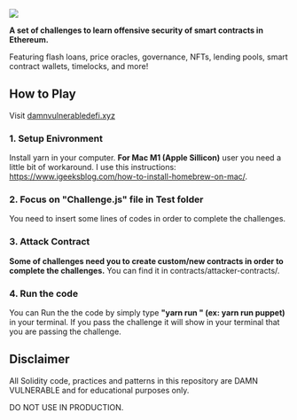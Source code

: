 ![](cover.png)

**A set of challenges to learn offensive security of smart contracts in Ethereum.**

Featuring flash loans, price oracles, governance, NFTs, lending pools, smart contract wallets, timelocks, and more!

## How to Play

Visit [damnvulnerabledefi.xyz](https://damnvulnerabledefi.xyz)

### 1. Setup Enivronment
Install yarn in your computer.
**For Mac M1 (Apple Sillicon)** user you need a little bit of workaround.
I use this instructions: https://www.igeeksblog.com/how-to-install-homebrew-on-mac/.

### 2. Focus on "Challenge.js" file in Test folder
You need to insert some lines of codes in order to complete the challenges.

### 3. Attack Contract
**Some of challenges need you to create custom/new contracts in order to complete the challenges.**
You can find it in contracts/attacker-contracts/.

### 4. Run the code
You can Run the the code by simply type **"yarn run <name of the challenge>" (ex: yarn run puppet)** in your terminal.
If you pass the challenge it will show in your terminal that you are passing the challenge.

## Disclaimer

All Solidity code, practices and patterns in this repository are DAMN VULNERABLE and for educational purposes only.

DO NOT USE IN PRODUCTION.
